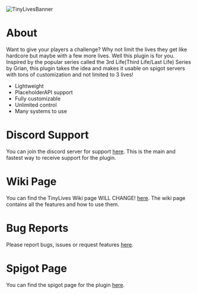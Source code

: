 ![TinyLivesBanner](https://user-images.githubusercontent.com/22015094/147399768-76b02df6-ccc7-4bce-8d3f-c5d253bc0d1b.png)

# **About**

Want to give your players a challenge? Why not limit the lives they get like hardcore but maybe with a few more lives. Well this plugin is for you. Inspired by the popular series called the 3rd Life(Third Life/Last Life) Series by Grian, this plugin takes the idea and makes it usable on spigot servers with tons of customization and not limited to 3 lives!

* Lightweight
* PlaceholderAPI support
* Fully customizable
* Unlimited control
* Many systems to use

# **Discord Support**
You can join the discord server for support [here](https://discord.com/invite/JFQK2aQNXr). This is the main and fastest way to receive support for the plugin.

# **Wiki Page**
You can find the TinyLives Wiki page WILL CHANGE! [here](https://tinytank800.gitbook.io/tinytank800-wiki/). The wiki page contains all the features and how to use them.

# **Bug Reports**
Please report bugs, issues or request features [here](https://github.com/TinyTank800/TinyLives/issues).

# **Spigot Page**
You can find the spigot page for the plugin [here](https://www.spigotmc.org/resources/tiny-lives.92276/).
